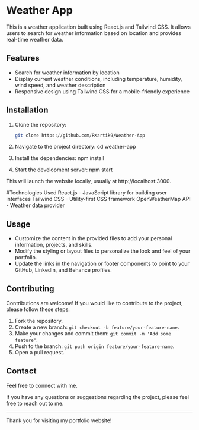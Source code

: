 # Weather App
This is a weather application built using React.js and Tailwind CSS. It allows users to search for weather information based on location and provides real-time weather data.

## Features

- Search for weather information by location
- Display current weather conditions, including temperature, humidity, wind speed, and weather description
- Responsive design using Tailwind CSS for a mobile-friendly experience

## Installation

1. Clone the repository:

   ```bash
   git clone https://github.com/RKartik9/Weather-App
   
2. Navigate to the project directory:
   cd weather-app
3. Install the dependencies:
  npm install
4. Start the development server:
   npm start



This will launch the website locally, usually at http://localhost:3000.

#Technologies Used
React.js - JavaScript library for building user interfaces
Tailwind CSS - Utility-first CSS framework
OpenWeatherMap API - Weather data provider

## Usage

- Customize the content in the provided files to add your personal information, projects, and skills.
- Modify the styling or layout files to personalize the look and feel of your portfolio.
- Update the links in the navigation or footer components to point to your GitHub, LinkedIn, and Behance profiles.

## Contributing

Contributions are welcome! If you would like to contribute to the project, please follow these steps:

1. Fork the repository.
2. Create a new branch: `git checkout -b feature/your-feature-name`.
3. Make your changes and commit them: `git commit -m 'Add some feature'`.
4. Push to the branch: `git push origin feature/your-feature-name`.
5. Open a pull request.

## Contact

Feel free to connect with me.

If you have any questions or suggestions regarding the project, please feel free to reach out to me.

---

Thank you for visiting my portfolio website!


